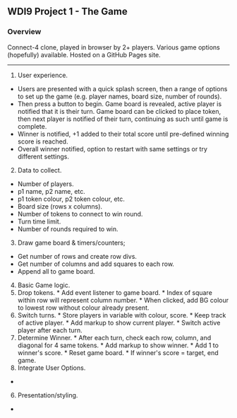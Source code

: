 ## WDI9 Project 1 - The Game

### Overview

Connect-4 clone, played in browser by 2+ players. Various game options (hopefully) available. Hosted on a GitHub Pages site.

---

1. User experience.
  * Users are presented with a quick splash screen, then a range of options to set up the game (e.g. player names, board size, number of rounds).
  * Then press a button to begin. Game board is revealed, active player is notified that it is their turn. Game board can be clicked to place token, then next player is notified of their turn, continuing as such until game is complete.
  * Winner is notified, +1 added to their total score until pre-defined winning score is reached.
  * Overall winner notified, option to restart with same settings or try different settings.
2. Data to collect.
  * Number of players.
  * p1 name, p2 name, etc.
  * p1 token colour, p2 token colour, etc.
  * Board size (rows x columns).
  * Number of tokens to connect to win round.
  * Turn time limit.
  * Number of rounds required to win.
3. Draw game board & timers/counters;
  * Get number of rows and create row divs.
  * Get number of columns and add squares to each row.
  * Append all to game board.
4. Basic Game logic.
  1. Drop tokens.
    * Add event listener to game board.
    * Index of square within row will represent column number.
    * When clicked, add BG colour to lowest row without colour already present.
  2. Switch turns.
    * Store players in variable with colour, score.
    * Keep track of active player.
    * Add markup to show current player.
    * Switch active player after each turn.
  3. Determine Winner.
    * After each turn, check each row, column, and diagonal for 4 same tokens.
    * Add markup to show winner.
    * Add 1 to winner's score.
    * Reset game board.
    * If winner's score = target, end game.
5. Integrate User Options.
  * 
6. Presentation/styling.
  * 
